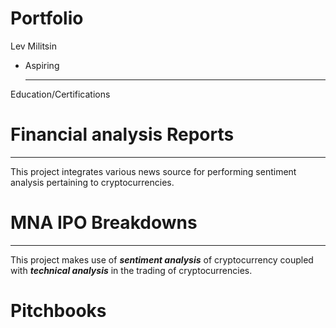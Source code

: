 # Portfolio
Lev Militsin
* Aspiring
  
  ------------------------
Education/Certifications


# Financial analysis Reports 
-----------

This project integrates various news source for performing sentiment analysis pertaining to cryptocurrencies.


# MNA IPO Breakdowns
-----------

This project makes use of ***sentiment analysis*** of cryptocurrency coupled with ***technical analysis*** in the trading of cryptocurrencies.

# Pitchbooks 
